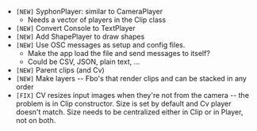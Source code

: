 - `[NEW]`  SyphonPlayer: similar to CameraPlayer
  - Needs a vector of players in the Clip class
- `[NEW]` Convert Console to TextPlayer
- `[NEW]`  Add ShapePlayer to draw shapes
- `[NEW]`  Use OSC messages as setup and config files.
  - Make the app load the file and send messages to itself?
  - Could be CSV, JSON, plain text, ...
- `[NEW]` Parent clips (and Cv)
- `[NEW]` Make layers -- Fbo's that render clips and can be stacked in any order
- `[FIX]` CV resizes input images when they're not from the camera -- the problem is in Clip constructor.  Size is set by default and Cv player doesn't match.  Size needs to be centralized either in Clip or in Player, not on both.
